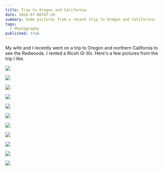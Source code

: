 ```yaml
---
title: Trip to Oregon and California
date: 2024-07-06T07:20
summary: Some pictures from a recent trip to Oregon and California
tags:
  - Photography
published: true
---
```

My wife and I recently went on a trip to Oregon and northern California to see the Redwoods. I rented a Ricoh Gr IIIx. Here's a few pictures from the trip I like.

![](/media/oregon-california/RI002569.jpg)

![](/media/oregon-california/RI002628.jpg)

![](/media/oregon-california/RI002650.jpg)

![](/media/oregon-california/RI002659.jpg)

![](/media/oregon-california/RI002686.jpg)

![](/media/oregon-california/RI002698.jpg)

![](/media/oregon-california/RI002699.jpg)

![](/media/oregon-california/RI002744.jpg)

![](/media/oregon-california/RI002754.jpg)

![](/media/oregon-california/RI002761.jpg)

![](/media/oregon-california/RI002788.jpg)